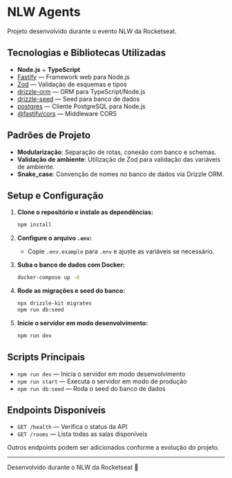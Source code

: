 # NLW Agents

Projeto desenvolvido durante o evento NLW da Rocketseat.

## Tecnologias e Bibliotecas Utilizadas

- **Node.js** + **TypeScript**
- [Fastify](https://www.fastify.io/) — Framework web para Node.js
- [Zod](https://zod.dev/) — Validação de esquemas e tipos
- [drizzle-orm](https://orm.drizzle.team/) — ORM para TypeScript/Node.js
- [drizzle-seed](https://github.com/arthurfiorette/drizzle-seed) — Seed para banco de dados
- [postgres](https://github.com/porsager/postgres) — Cliente PostgreSQL para Node.js
- [@fastify/cors](https://github.com/fastify/fastify-cors) — Middleware CORS

## Padrões de Projeto

- **Modularização**: Separação de rotas, conexão com banco e schemas.
- **Validação de ambiente**: Utilização de Zod para validação das variáveis de ambiente.
- **Snake_case**: Convenção de nomes no banco de dados via Drizzle ORM.

## Setup e Configuração

1. **Clone o repositório e instale as dependências:**

   ```sh
   npm install
   ```

2. **Configure o arquivo `.env`:**

   - Copie `.env.example` para `.env` e ajuste as variáveis se necessário.

3. **Suba o banco de dados com Docker:**

   ```sh
   docker-compose up -d
   ```

4. **Rode as migrações e seed do banco:**

   ```sh
   npx drizzle-kit migrates
   npm run db:seed
   ```

5. **Inicie o servidor em modo desenvolvimento:**
   ```sh
   npm run dev
   ```

## Scripts Principais

- `npm run dev` — Inicia o servidor em modo desenvolvimento
- `npm run start` — Executa o servidor em modo de produção
- `npm run db:seed` — Roda o seed do banco de dados

## Endpoints Disponíveis

- `GET /health` — Verifica o status da API
- `GET /rooms` — Lista todas as salas disponíveis

Outros endpoints podem ser adicionados conforme a evolução do projeto.

---

Desenvolvido durante o NLW da Rocketseat 🚀
